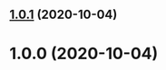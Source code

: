 ## [1.0.1](https://github.com/bconnorwhite/watch-file-safe/compare/v1.0.0...v1.0.1) (2020-10-04)



# 1.0.0 (2020-10-04)



